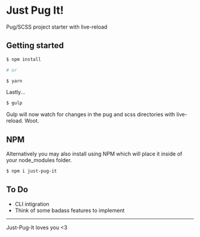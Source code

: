 # Just Pug It!
Pug/SCSS project starter with live-reload

## Getting started

```sh
$ npm install

# or

$ yarn
```
Lastly...
```sh
$ gulp
```

Gulp will now watch for changes in the pug and scss directories with live-reload. Woot.

## NPM

Alternatively you may also install using NPM which will place it inside of your node_modules folder.

```sh
$ npm i just-pug-it
```

## To Do

- CLI intigration
- Think of some badass features to implement

---

Just-Pug-It loves you <3
